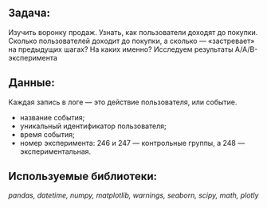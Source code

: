 ## Задача:
Изучить воронку продаж. Узнать, как пользователи доходят до покупки. Сколько пользователей доходит до покупки, а сколько — «застревает» на предыдущих шагах? На каких именно? Исследуем результаты A/A/B-эксперимента
## Данные:
Каждая запись в логе — это действие пользователя, или событие. 
- название события;
- уникальный идентификатор пользователя;
- время события;
- номер эксперимента: 246 и 247 — контрольные группы, а 248 — экспериментальная.
## Используемые библиотеки:
*pandas, datetime, numpy, matplotlib, warnings, seaborn, scipy, math, plotly*
